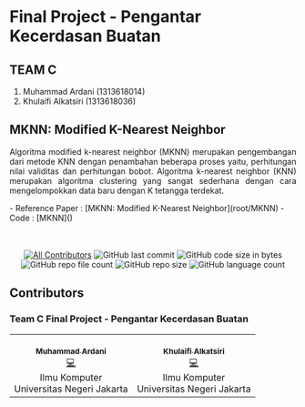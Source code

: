 # Final Project - Pengantar Kecerdasan Buatan

## TEAM C

 1. Muhammad Ardani     (1313618014)
 2. Khulaifi Alkatsiri  (1313618036)

## MKNN: Modified K-Nearest Neighbor
<p align="justify">
      Algoritma modified k-nearest neighbor (MKNN) merupakan pengembangan dari metode KNN dengan penambahan beberapa proses yaitu, perhitungan nilai validitas dan perhitungan bobot. Algoritma k-nearest neighbor (KNN) merupakan algoritma clustering yang sangat sederhana dengan cara mengelompokkan data baru dengan K tetangga terdekat. 
</p>
- Reference Paper : [MKNN: Modified K-Nearest Neighbor](root/MKNN)
- Code            : [MKNN]()

<br>
<br>
<br>
<span align="center">

[![All Contributors](https://img.shields.io/badge/all_contributors-2-orange.svg?style=flat-square)](#contributors-)
![GitHub last commit](https://img.shields.io/github/last-commit/FinalProject-PengantarKecerdasanBuatan/Weka)
![GitHub code size in bytes](https://img.shields.io/github/languages/code-size/FinalProject-PengantarKecerdasanBuatan/Weka)
![GitHub repo file count](https://img.shields.io/github/directory-file-count/FinalProject-PengantarKecerdasanbuatan/Weka)
![GitHub repo size](https://img.shields.io/github/repo-size/FinalProject-PengantarKecerdasanbuatan/Weka?color=white)
![GitHub language count](https://img.shields.io/github/languages/count/FinalProject-PengantarKecerdasanbuatan/Weka?color=purple)

</span>


## Contributors
### Team C Final Project - Pengantar Kecerdasan Buatan
<!-- ALL-CONTRIBUTORS-LIST:START - Do not remove or modify this section -->
<!-- prettier-ignore-start -->
<!-- markdownlint-disable -->
<span align="center">
<table>
  <tr>
    <td align="center"><a href="https://github.com/ardani77"><br /><sub><b>Muhammad Ardani</b></sub></a><br /><a href="" title="Code">💻</a><br />Ilmu Komputer</b><br />Universitas Negeri Jakarta</b></td>
    <td align="center"><a href="https://github.com/Leffial"><br /><sub><b>Khulaifi Alkatsiri</b></sub></a><br /><a href="" title="Code">💻</a><br />Ilmu Komputer</b><br />Universitas Negeri Jakarta</b></td>
  </tr>
</table>
</span>
<!-- markdownlint-enable -->
<!-- prettier-ignore-end -->
<!-- ALL-CONTRIBUTORS-LIST:END -->